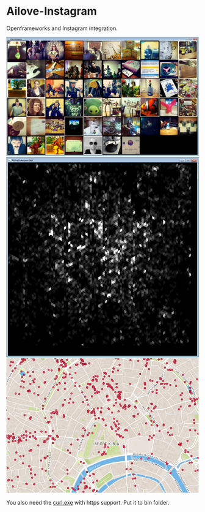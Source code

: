 Ailove-Instagram
================

Openframeworks and Instagram integration.


<img src="https://github.com/ailove-lab/Ailove-Instagram/blob/master/screenshot.png?raw=true"/>

<img src="https://github.com/ailove-lab/Ailove-Instagram/blob/master/of-stat.png?raw=true"/>

<img src="https://github.com/ailove-lab/Ailove-Instagram/blob/master/statistics.png?raw=true"/>

You also need the <a href="http://www.paehl.com/open_source/?CURL_7.25.0">curl.exe</a> with https support.
Put it to bin folder.
